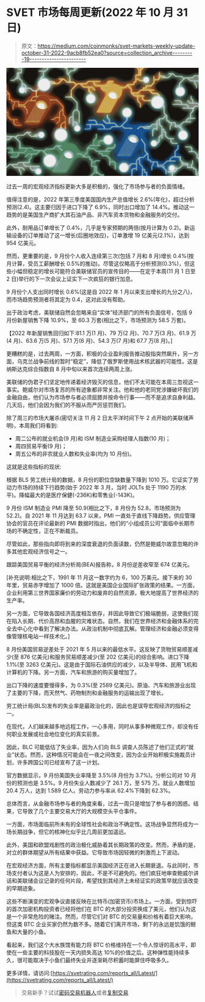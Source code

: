# SVET 市场每周更新(2022 年 10 月 31 日)

> 原文：<https://medium.com/coinmonks/svet-markets-weekly-update-october-31-2022-9acb8fb52ea0?source=collection_archive---------19----------------------->

![](img/9e97240309bf0af8d96f0d4c0c09a6b8.png)

过去一周的宏观经济指标更新大多是积极的，强化了市场参与者的负面情绪。

值得注意的是，2022 年第三季度美国国内生产总值增长 2.6%(年化)，超过分析预测(2.4)。这主要归因于进口下降了 6.9%，同时出口增加了 14.4%。推动这一趋势的是美国生产商扩大其石油产品、非汽车资本货物和金融服务的交付。

此外，耐用品订单增长了 0.4%，几乎是专家预期的两倍(按月计算为 0.2)。新运输设备的订单推动了这一增长(后圈地效应)，订单激增 19 亿美元(2.1%)，达到 954 亿美元。

然而，更重要的是，9 月份个人收入连续第三次(包括 7 月和 8 月)增长 0.4%(按月计算，受员工薪酬增长 0.5%的推动)。尽管这仅略高于分析预测(0.3%)，但这些小幅但稳定的增长可能符合美联储官员的宣传目的——在定于本周(11 月 1 日至 2 日)举行的下一次会议上证实下一次疯狂的银行加息。

9 月份个人支出同时增长 0.6%(这是自 2022 年 1 月以来支出增长的九分之八)，而市场趋势预测者将其定为 0.4，这对此没有帮助。

出于政治考虑，美联储自然会忽略来自“实体”经济部门的所有负面信号，包括 9 月份新屋销售下降 10.9%，至 60.3 万套(相比之下，市场预测为 58.5 万套)。

【2022 年新屋销售回归如下:81.1 万(1 月)、79 万(2 月)、70.7 万(3 月)、61.9 万(4 月)、63.6 万(5 月)、57.1 万(6 月)、54.3 万(7 月)和 67.7 万(8 月)。]

更糟糕的是，过去两周，一方面，积极的企业盈利报告推动股指突然飙升，另一方面，乌克兰战争前线的暂时“稳定”，降低了俄罗斯使用战术核武器的可能性。这是纳斯达克综合指数自 8 月中旬以来首次连续两周上涨。

美联储的伪君子们坚定地传递着经济毁灭的信息，他们不太可能在本周三忽视这一事实。鲍威尔对市场复苏的所有迹象都非常关注。他和他的老同党涉嫌破坏我们的金融自由，他们认为市场参与者必须屈膝并按命令行事——而不是追求自身利益。几天后，他们会因为我们的不服从而严厉惩罚我们。

除了周三的市场大屠杀(密切关注 11 月 2 日太平洋时间下午 2 点开始的美联储声明)，本周我们将看到:

*   周二公布的就业机会(9 月)和 ISM 制造业采购经理人指数(10 月)；
*   周四贸易平衡(9 月)；
*   周五公布的非农就业人数和失业率(均为 10 月份)。

这就是这些指标的现状:

根据 BLS 劳工统计局的数据，8 月份的职位空缺数量下降到 1010 万。它证实了劳动力市场的持续下行趋势(始于 2022 年 3 月，当时 JOLTs 处于 1190 万的水平)。降幅最大的是医疗保健(-236K)和零售业(-143K)。

9 月份 ISM 制造业 PMI 降至 50.9(相比之下，8 月份为 52.8，市场预测为 52.2)。自 2021 年 11 月达到 63.7 以来，PMI 一直处于直线下降趋势。供应管理协会的官员在评论最新的 PMI 数据时指出，他们的“小组成员公司”面临中长期市场的不确定性，正在不断裁员。

尽管如此，那些指向即将到来的深度衰退的负面读数，仍然是鲍威尔故意忽略的许多其他宏观经济信号之一。

跟踪美国贸易平衡的经济分析局(BEA)报告称，8 月份逆差收窄至 674 亿美元。

[补充说明:相比之下，1991 年 11 月这一数字约为 6，100 万美元。接下来的 30 年里，贸易赤字增加了 1000 倍。这就是美国企业国际扩张政策的结果。一方面，企业利用第三世界国家廉价的劳动力和废弃的自然资源，极大地提高了世界经济的生产率。

另一方面，它导致各国经济高度相互依存，并因此导致它们极端脆弱，这使我们现在陷入长期、代价高昂和血腥的灾难状态。自然，我们在世界经济和金融体系的完全去中心化中看到了解决办法。从政治机制中彻底瓦解。管理经济和金融必须变得像管理核电站一样技术化。]

8 月份美国贸易逆差处于 2021 年 5 月以来的最低水平。这反映了货物贸易顺差减少(至 876 亿美元)和服务贸易顺差减少(至 202 亿美元)的综合影响。进口下降 1.1%(至 3263 亿美元)。这是由于国际石油供应的减少，以及半导体、民用飞机和计算机的下降。另一方面，汽车和旅游的购买量增加了。

出口下降的速度要慢得多，为 0.3%(至 2589 亿美元)。原油、汽车和旅游业出现了主要的下降，而天然气、药物制剂和金融服务的运输出现了增长。

劳工统计局(BLS)发布的失业率是最政治化的，因此也是误导宏观经济的指标之一。

在现代，人们越来越多地远程工作，一心多用，同时从事多种微观工作，却没有任何职业发展或社会地位变化的真实前景。

因此，BLC 可能低估了失业率，因为人们向 BLS 调查人员陈述了他们正式的“就业”状态。然而，这种情况可能会在一夜之间改变，因为企业开始积极实施裁员计划，许多跨国公司已经宣布了这一计划。

官方数据显示，9 月份美国失业率降至 3.5%(8 月份为 3.7%)。分析公司对 10 月份的预测也是 3.5%。9 月份失业人数减少了 26.1 万，至 575 万。就业人数增加 20.4 万人，达到 1.589 亿人。劳动力参与率从 62.4%下降到 62.3%。

总体而言，从金融市场参与者的角度来看，过去一周只是增加了参与者的困惑。结果，它导致了几个主要交易大厅的大规模空头平仓事件。

一方面，市场面临前所未有的全球性社会和政治不确定性。这场战争显然将成为一场长期战争，但它的核神化似乎比几周前更加遥远。

此外，美国和欧盟戏剧性的政治极化威胁着其长期政策的改变。然而，矛盾的是，对立的群体期望从所有结果中获益。它导致市场因轻微的刺激而上下波动。

在宏观经济方面，所有主要指标都显示美国经济正在进入长期衰退。与此同时，市场支付者认为这是人为安排的，因此，不是不可避免的。他们疯狂地审查鲍威尔讲话和美联储会议记录的任何片段，希望找到其经济上未经证实的政策早就应该改变的早期迹象。

这些不断演变的宏观争议直接反映在比特币(加密货币)市场上。一方面，受到惊吓的首次加密机构投资者已经将他们在 BTC 的大部分投资换成了美元，他们认为这是一个非常危险的赌注。然而，尽管它们对 BTC 的交易量和价格有着巨大影响，但这类 BTC 企业买家仍然为数不多。随着它们离开市场，剩下的永远是饥饿的鲸鱼和大量的小鱼。

看起来，我们这个大水族馆有能力将 BTC 价格维持在一个令人惊讶的高水平，即使在一些主要的科技股在一天内损失高达 10%的价值之后。这种弹性能持续多久，很可能取决于小鱼们最终失业并逐渐耗尽积蓄时能屏住呼吸多久。

更多详情，请访问:[https://svetrating.com/reports_all/Latest/](https://svetrating.com/reports_all/Latest/)

> 交易新手？试试[密码交易机器人](/coinmonks/crypto-trading-bot-c2ffce8acb2a)或者[复制交易](/coinmonks/top-10-crypto-copy-trading-platforms-for-beginners-d0c37c7d698c)